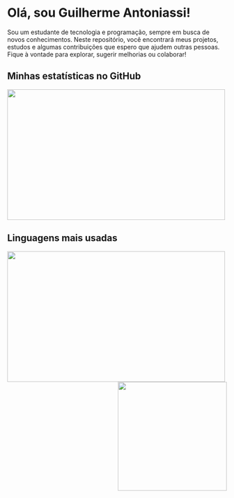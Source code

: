 # Olá, sou Guilherme Antoniassi!

Sou um estudante de tecnologia e programação, sempre em busca de novos conhecimentos. Neste repositório, você encontrará meus projetos, estudos e algumas contribuições que espero que ajudem outras pessoas. Fique à vontade para explorar, sugerir melhorias ou colaborar!

## Minhas estatísticas no GitHub

<img src="https://github-readme-stats.vercel.app/api?username=Guilherme-Antoniassi&show_icons=true&theme=dracula" width="500" height="300">

## Linguagens mais usadas

<img src="https://github-readme-stats.vercel.app/api/top-langs/?username=Guilherme-Antoniassi&layout=compact&theme=dracula" width="500" height="300"> 
 <img src="https://github.com/user-attachments/assets/343bf8ec-81d5-44a7-993f-fc8fbaa97832" width="250" height="250" style="float: right; margin-left: 10px;">

